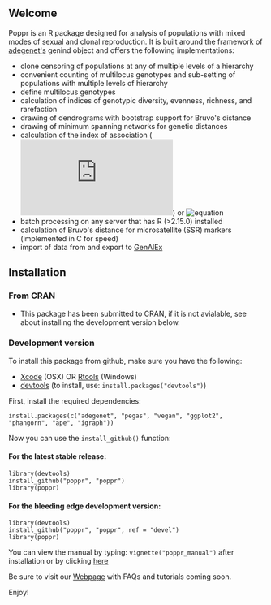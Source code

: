 ## Welcome

Poppr is an R package designed for analysis of populations with mixed modes of 
sexual and clonal reproduction. It is built around the framework of [adegenet's](http://adegenet.r-forge.r-project.org/)
genind object and offers the following implementations:

- clone censoring of populations at any of multiple levels of a hierarchy
- convenient counting of multilocus genotypes and sub-setting of populations with multiple levels of hierarchy
- define multilocus genotypes
- calculation of indices of genotypic diversity, evenness, richness, and rarefaction
- drawing of dendrograms with bootstrap support for Bruvo's distance
- drawing of minimum spanning networks for genetic distances
- calculation of the index of association (![equation](http://latex.codecogs.com/gif.latex?I_A)) or ![equation](http://latex.codecogs.com/gif.latex?\\bar{r}_d)
- batch processing on any server that has R (>2.15.0) installed
- calculation of Bruvo's distance for microsatellite (SSR) markers (implemented in C for speed)
- import of data from and export to [GenAlEx](http://biology.anu.edu.au/GenAlEx/Welcome.html "GenAlEx Homepage")

## Installation

### From CRAN

- This package has been submitted to CRAN, if it is not avialable, see about installing the development version below.

### Development version

To install this package from github, make sure you have the following:

- [Xcode](https://developer.apple.com/xcode/) (OSX)
    OR [Rtools](http://cran.r-project.org/bin/windows/Rtools/) (Windows)
- [devtools](https://github.com/hadley/devtools) (to install, use: `install.packages("devtools")`)

First, install the required dependencies:

    install.packages(c("adegenet", "pegas", "vegan", "ggplot2", "phangorn", "ape", "igraph"))

Now you can use the `install_github()` function:

#### For the latest stable release:    

    library(devtools)
    install_github("poppr", "poppr")
    library(poppr)
    
#### For the bleeding edge development version:

    library(devtools)
    install_github("poppr", "poppr", ref = "devel")
    library(poppr)

You can view the manual by typing: `vignette("poppr_manual")` after installation or by clicking [here](http://grunwaldlab.cgrb.oregonstate.edu/sites/default/files/u5/poppr_manual.pdf)

Be sure to visit our [Webpage](http://grunwaldlab.cgrb.oregonstate.edu/poppr-r-package-population-genetics) with FAQs and tutorials coming soon.
	
Enjoy!

